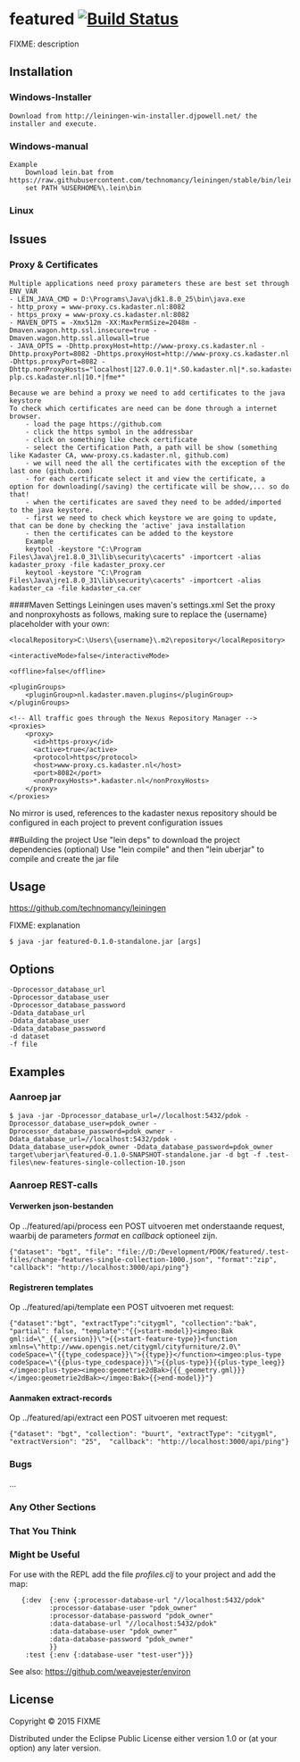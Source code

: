# featured [![Build Status](http://sou592.so.kadaster.nl:8084/buildStatus/icon?job=featured)](http://sou592.so.kadaster.nl:8084/job/featured/)

FIXME: description

## Installation

### Windows-Installer
	Download from http://leiningen-win-installer.djpowell.net/ the installer and execute.

### Windows-manual
	Example
		Download lein.bat from https://raw.githubusercontent.com/technomancy/leiningen/stable/bin/lein.bat
		set PATH %USERHOME%\.lein\bin		
	
### Linux

## Issues

### Proxy & Certificates
	Multiple applications need proxy parameters these are best set through ENV_VAR
	- LEIN_JAVA_CMD = D:\Programs\Java\jdk1.8.0_25\bin\java.exe
	- http_proxy = www-proxy.cs.kadaster.nl:8082
	- https_proxy = www-proxy.cs.kadaster.nl:8082
	- MAVEN_OPTS = -Xmx512m -XX:MaxPermSize=2048m -Dmaven.wagon.http.ssl.insecure=true -Dmaven.wagon.http.ssl.allowall=true
	- JAVA_OPTS = -Dhttp.proxyHost=http://www-proxy.cs.kadaster.nl -Dhttp.proxyPort=8082 -Dhttps.proxyHost=http://www-proxy.cs.kadaster.nl -Dhttps.proxyPort=8082 -Dhttp.nonProxyHosts="localhost|127.0.0.1|*.SO.kadaster.nl|*.so.kadaster.nl|orchestration-plp.cs.kadaster.nl|10.*|fme*"
	
	Because we are behind a proxy we need to add certificates to the java keystore
	To check which certificates are need can be done through a internet browser.
		- load the page https://github.com 
		- click the https symbol in the addressbar
		- click on something like check certificate 
		- select the Certification Path, a path will be show (something like Kadaster CA, www-proxy.cs.kadaster.nl, github.com) 
		- we will need the all the certificates with the exception of the last one (github.com)
		- for each certificate select it and view the certificate, a option for downloading(/saving) the certificate will be show,... so do that!
		- when the certificates are saved they need to be added/imported to the java keystore.
		- first we need to check which keystore we are going to update, that can be done by checking the 'active' java installation
		- then the certificates can be added to the keystore
		Example
		keytool -keystore "C:\Program Files\Java\jre1.8.0_31\lib\security\cacerts" -importcert -alias kadaster_proxy -file kadaster_proxy.cer
		keytool -keystore "C:\Program Files\Java\jre1.8.0_31\lib\security\cacerts" -importcert -alias kadaster_ca -file kadaster_ca.cer

####Maven Settings
Leiningen uses maven's settings.xml
Set the proxy and nonproxyhosts as follows, making sure to replace the {username} placeholder with your own:

<?xml version="1.0" encoding="UTF-8"?>
<settings xmlns="http://maven.apache.org/SETTINGS/1.0.0"
          xmlns:xsi="http://www.w3.org/2001/XMLSchema-instance"
          xsi:schemaLocation="http://maven.apache.org/SETTINGS/1.0.0 http://maven.apache.org/xsd/settings-1.0.0.xsd">

	<localRepository>C:\Users\{username}\.m2\repository</localRepository>

	<interactiveMode>false</interactiveMode>

	<offline>false</offline>

	<pluginGroups>
		<pluginGroup>nl.kadaster.maven.plugins</pluginGroup>
	</pluginGroups>

	<!-- All traffic goes through the Nexus Repository Manager -->
	<proxies>
		<proxy>
		  <id>https-proxy</id>
		  <active>true</active>
		  <protocol>https</protocol>
		  <host>www-proxy.cs.kadaster.nl</host>
		  <port>8082</port>
		  <nonProxyHosts>*.kadaster.nl</nonProxyHosts>
		</proxy>
	</proxies> 
</settings>

No mirror is used, references to the kadaster nexus repository should be configured in each project to prevent configuration issues

##Building the project
Use "lein deps" to download the project dependencies (optional)
Use "lein compile" and then "lein uberjar" to compile and create the jar file
 
## Usage

https://github.com/technomancy/leiningen

FIXME: explanation

    $ java -jar featured-0.1.0-standalone.jar [args]

## Options
    -Dprocessor_database_url
    -Dprocessor_database_user
    -Dprocessor_database_password
    -Ddata_database_url
    -Ddata_database_user
    -Ddata_database_password
    -d dataset
    -f file

## Examples

### Aanroep jar
    $ java -jar -Dprocessor_database_url=//localhost:5432/pdok -Dprocessor_database_user=pdok_owner -Dprocessor_database_password=pdok_owner -Ddata_database_url=//localhost:5432/pdok -Ddata_database_user=pdok_owner -Ddata_database_password=pdok_owner target\uberjar\featured-0.1.0-SNAPSHOT-standalone.jar -d bgt -f .test-files\new-features-single-collection-10.json

### Aanroep REST-calls
#### Verwerken json-bestanden
Op ../featured/api/process een POST uitvoeren met onderstaande request, waarbij de parameters _format_ en _callback_ optioneel zijn.
    
    {"dataset": "bgt", "file": "file://D:/Development/PDOK/featured/.test-files/change-features-single-collection-1000.json", "format":"zip", "callback": "http://localhost:3000/api/ping"}
    
#### Registreren templates
Op ../featured/api/template een POST uitvoeren met request:

    {"dataset":"bgt", "extractType":"citygml", "collection":"bak", "partial": false, "template":"{{>start-model}}<imgeo:Bak gml:id=\"_{{_version}}\">{{>start-feature-type}}<function xmlns=\"http://www.opengis.net/citygml/cityfurniture/2.0\" codeSpace=\"{{type_codespace}}\">{{type}}</function><imgeo:plus-type codeSpace=\"{{plus-type_codespace}}\">{{plus-type}}{{plus-type_leeg}}</imgeo:plus-type><imgeo:geometrie2dBak>{{{_geometry.gml}}}</imgeo:geometrie2dBak></imgeo:Bak>{{>end-model}}"}

#### Aanmaken extract-records    
Op ../featured/api/extract een POST uitvoeren met request:
  
    {"dataset": "bgt", "collection": "buurt", "extractType": "citygml", "extractVersion": "25",  "callback": "http://localhost:3000/api/ping"}
    
    
### Bugs

...

### Any Other Sections
### That You Think
### Might be Useful

For use with the REPL add the file _profiles.clj_ to your project and add the map:

       {:dev  {:env {:processor-database-url "//localhost:5432/pdok"
              :processor-database-user "pdok_owner"
              :processor-database-password "pdok_owner"
              :data-database-url "//localhost:5432/pdok"
              :data-database-user "pdok_owner"
              :data-database-password "pdok_owner"
              }}
        :test {:env {:database-user "test-user"}}}

See also: https://github.com/weavejester/environ        

## License

Copyright © 2015 FIXME

Distributed under the Eclipse Public License either version 1.0 or (at
your option) any later version.
